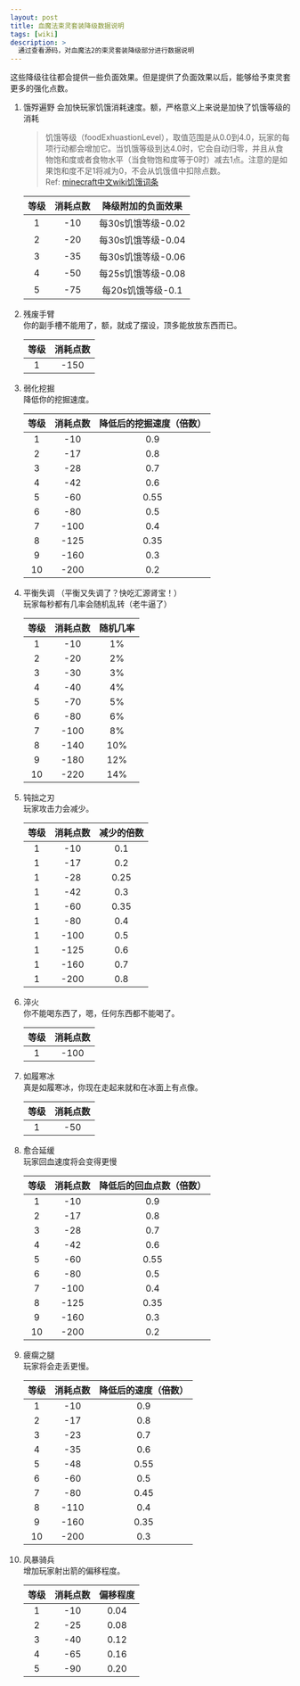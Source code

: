 ```yaml
---
layout: post
title: 血魔法束灵套装降级数据说明
tags: [wiki]
description: >
  通过查看源码，对血魔法2的束灵套装降级部分进行数据说明
---
```


这些降级往往都会提供一些负面效果。但是提供了负面效果以后，能够给予束灵套更多的强化点数。

1. 饿殍遍野
	会加快玩家饥饿消耗速度。额，严格意义上来说是加快了饥饿等级的消耗
	> 饥饿等级（foodExhuastionLevel），取值范围是从0.0到4.0，玩家的每项行动都会增加它。当饥饿等级到达4.0时，它会自动归零，并且从食物饱和度或者食物水平（当食物饱和度等于0时）减去1点。注意的是如果饱和度不足1将减为0，不会从饥饿值中扣除点数。          
	> Ref: [minecraft中文wiki饥饿词条](http://minecraft-zh.gamepedia.com/%E9%A5%A5%E9%A5%BF)

	| 等级 | 消耗点数 | 降级附加的负面效果 |
	| :--: | :------: | :----------------: |
	| 1    | -10      | 每30s饥饿等级-0.02 |
	| 2    | -20      | 每30s饥饿等级-0.04 |
	| 3    | -35      | 每30s饥饿等级-0.06 |
	| 4    | -50      | 每25s饥饿等级-0.08 |
	| 5    | -75      | 每20s饥饿等级-0.1  |

2. 残废手臂            
	你的副手槽不能用了，额，就成了摆设，顶多能放放东西而已。

	| 等级 | 消耗点数 |
	| :--: | :------: |
	| 1    | -150     |

3. 弱化挖掘             
	降低你的挖掘速度。

	| 等级 | 消耗点数 | 降低后的挖掘速度（倍数） |
	| :--: | :------: | :----------------------: |
	| 1    | -10      | 0.9                      |
	| 2    | -17      | 0.8                      |
	| 3    | -28      | 0.7                      |
	| 4    | -42      | 0.6                      |
	| 5    | -60      | 0.55                     |
	| 6    | -80      | 0.5                      |
	| 7    | -100     | 0.4                      |
	| 8    | -125     | 0.35                     |
	| 9    | -160     | 0.3                      |
	| 10   | -200     | 0.2                      |

4. 平衡失调 （平衡又失调了？快吃汇源肾宝！）            
	玩家每秒都有几率会随机乱转（老牛逼了）

	| 等级 | 消耗点数 | 随机几率 |
	| :--: | :------: | :------: |
	| 1    | -10      | 1%       |
	| 2    | -20      | 2%       |
	| 3    | -30      | 3%       |
	| 4    | -40      | 4%       |
	| 5    | -70      | 5%       |
	| 6    | -80      | 6%       |
	| 7    | -100     | 8%       |
	| 8    | -140     | 10%      |
	| 9    | -180     | 12%      |
	| 10   | -220     | 14%      |

5. 钝拙之刃          
	玩家攻击力会减少。           

	| 等级 | 消耗点数 | 减少的倍数 |
	| :--: | :------: | :--------: |
	| 1    | -10      | 0.1        |
	| 1    | -17      | 0.2        |
	| 1    | -28      | 0.25       |
	| 1    | -42      | 0.3        |
	| 1    | -60      | 0.35       |
	| 1    | -80      | 0.4        |
	| 1    | -100     | 0.5        |
	| 1    | -125     | 0.6        |
	| 1    | -160     | 0.7        |
	| 1    | -200     | 0.8        |

6. 淬火        
	你不能喝东西了，嗯，任何东西都不能喝了。

	| 等级 | 消耗点数 |
	| :--: | :------: |
	| 1    | -100     |

7. 如履寒冰           
	真是如履寒冰，你现在走起来就和在冰面上有点像。

	| 等级 | 消耗点数 |
	| :--: | :------: |
	| 1    | -50      |

8. 愈合延缓           
	玩家回血速度将会变得更慢

	| 等级 | 消耗点数 | 降低后的回血点数（倍数） |
	| :--: | :------: | :----------------------: |
	| 1    | -10      | 0.9                      |
	| 2    | -17      | 0.8                      |
	| 3    | -28      | 0.7                      |
	| 4    | -42      | 0.6                      |
	| 5    | -60      | 0.55                     |
	| 6    | -80      | 0.5                      |
	| 7    | -100     | 0.4                      |
	| 8    | -125     | 0.35                     |
	| 9    | -160     | 0.3                      |
	| 10   | -200     | 0.2                      |

9. 疲瘸之腿           
	玩家将会走丢更慢。

	| 等级 | 消耗点数 | 降低后的速度（倍数） |
	| :--: | :------: | :------------------: |
	| 1    | -10      | 0.9                  |
	| 2    | -17      | 0.8                  |
	| 3    | -23      | 0.7                  |
	| 4    | -35      | 0.6                  |
	| 5    | -48      | 0.55                 |
	| 6    | -60      | 0.5                  |
	| 7    | -80      | 0.45                 |
	| 8    | -110     | 0.4                  |
	| 9    | -160     | 0.35                 |
	| 10   | -200     | 0.3                  |

10. 风暴骑兵           	
	增加玩家射出箭的偏移程度。

	| 等级 | 消耗点数 | 偏移程度|
	| :--: | :------: | :-----: |
	| 1    | -10      | 0.04    |
	| 2    | -25      | 0.08    |
	| 3    | -40      | 0.12    |
	| 4    | -65      | 0.16    |
	| 5    | -90      | 0.20    |
